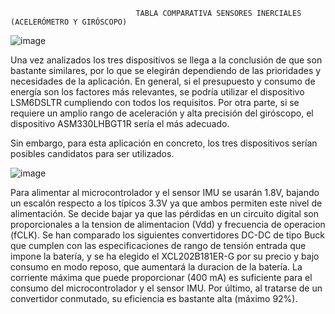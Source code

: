                                 TABLA COMPARATIVA SENSORES INERCIALES (ACELERÓMETRO Y GIRÓSCOPO)
![image](https://github.com/alexx2811/redes-sensores/assets/157799271/6d2f4c9d-d242-472b-aba8-032bc7fb97cb)

Una vez analizados los tres dispositivos se llega a la conclusión de que son bastante similares, por lo que se elegirán dependiendo de las prioridades y necesidades de la aplicación. 
En general, si el presupuesto y consumo de energía son los factores más relevantes, se podría utilizar el dispositivo LSM6DSLTR cumpliendo con todos los requisitos. Por otra parte, si 
se requiere un amplio rango de aceleración y alta precisión del giróscopo, el dispositivo ASM330LHBGT1R sería el más adecuado.

Sin embargo, para esta aplicación en concreto, los tres dispositivos serían posibles candidatos para ser utilizados. 

![image](https://github.com/alexx2811/redes-sensores/assets/157799271/eb84df39-ee80-4d99-8188-d93bba716083)

Para alimentar al microcontrolador y el sensor IMU se usarán 1.8V, bajando un escalón respecto a los típicos 3.3V ya que ambos permiten este nivel de alimentación. Se decide bajar ya que las pérdidas en un circuito digital son proporcionales a la tension de alimentacion (Vdd) y frecuencia de operacion (fCLK). Se han comparado los siguientes convertidores DC-DC de tipo Buck que cumplen con las especificaciones de rango de tensión entrada que impone la batería, y se ha elegido el XCL202B181ER-G por su precio y bajo consumo en modo reposo, que aumentará la duracion de la batería. La corriente máxima que puede proporcionar (400 mA) es suficiente para el consumo del microcontrolador y el sensor IMU. Por último, al tratarse de un convertidor conmutado, su eficiencia es bastante alta (máximo 92%).
  
